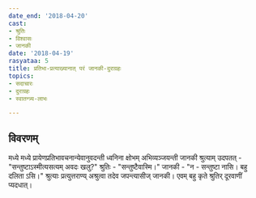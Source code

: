 ```yaml
---
date_end: '2018-04-20'
cast:
- श्रुतिः
- विश्वासः
- जानकी
date: '2018-04-19'
rasyataa: 5
title: प्रतिभा-प्रत्याख्यानात् परं जानकी-दुराग्रहः
topics:
- सदाचारः
- दुराग्रहः
- स्वातन्त्र्य-लाभः

---
```


## विवरणम्
मध्ये मध्ये प्रायेणप्रतिभावचनान्येवानुवदन्ती ध्वनिना क्षोभम् अभिव्यञ्जयन्ती जानकी श्रुत्याम् उदपतत् - "सन्तुष्टाऽस्मीत्यसत्यम् अवदः खलु?" 
श्रुतिः - "सन्तुष्टैवास्मि।"
जानकी - "न - सन्तुष्टा‌ नासि। बहु दलिता ऽसि।"
श्रुत्याः प्रत्युत्तराण्य् अश्रुत्वा तदेव जपन्त्यासीज् जानकी।
एवम् बहु कृते श्रुतिर् दूरवाणीं प्यदधात्।

